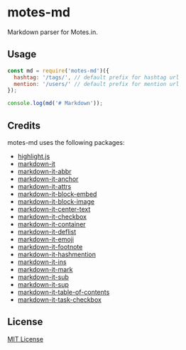# motes-md

Markdown parser for Motes.in.

## Usage

```javascript
const md = require('motes-md')({
  hashtag: '/tags/', // default prefix for hashtag url
  mention: '/users/' // default prefix for mention url
});

console.log(md('# Markdown'));
```

## Credits

motes-md uses the following packages:

- [highlight.js](https://www.npmjs.com/packages/highlight.js)
- [markdown-it](https://www.npmjs.com/packages/markdown-it)
- [markdown-it-abbr](https://www.npmjs.com/packages/markdown-it-abbr)
- [markdown-it-anchor](https://www.npmjs.com/packages/markdown-it-anchor)
- [markdown-it-attrs](https://www.npmjs.com/packages/markdown-it-attrs)
- [markdown-it-block-embed](https://www.npmjs.com/packages/markdown-it-block-embed)
- [markdown-it-block-image](https://www.npmjs.com/packages/markdown-it-block-image)
- [markdown-it-center-text](https://www.npmjs.com/packages/markdown-it-center-text)
- [markdown-it-checkbox](https://www.npmjs.com/packages/markdown-it-checkbox)
- [markdown-it-container](https://www.npmjs.com/packages/markdown-it-container)
- [markdown-it-deflist](https://www.npmjs.com/packages/markdown-it-deflist)
- [markdown-it-emoji](https://www.npmjs.com/packages/markdown-it-emoji)
- [markdown-it-footnote](https://www.npmjs.com/packages/markdown-it-footnote)
- [markdown-it-hashmention](https://www.npmjs.com/packages/markdown-it-hashmention)
- [markdown-it-ins](https://www.npmjs.com/packages/markdown-it-ins)
- [markdown-it-mark](https://www.npmjs.com/packages/markdown-it-mark)
- [markdown-it-sub](https://www.npmjs.com/packages/markdown-it-sub)
- [markdown-it-sup](https://www.npmjs.com/packages/markdown-it-sup)
- [markdown-it-table-of-contents](https://www.npmjs.com/packages/markdown-it-table-of-contents)
- [markdown-it-task-checkbox](https://www.npmjs.com/packages/markdown-it-task-checkbox)

## License

[MIT License](LICENSE)
